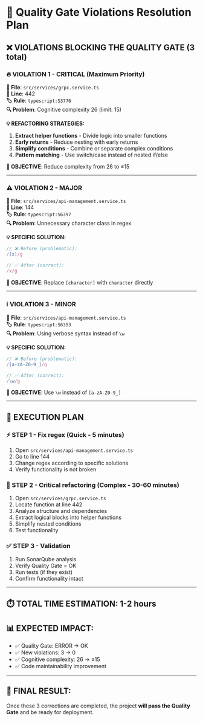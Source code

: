 # 🎯 Quality Gate Violations Resolution Plan

## ❌ VIOLATIONS BLOCKING THE QUALITY GATE (3 total)

### 🔥 VIOLATION 1 - CRITICAL (Maximum Priority)
**📁 File**: `src/services/grpc.service.ts`  
**📍 Line**: 442  
**🏷️ Rule**: `typescript:S3776`  
**🔍 Problem**: Cognitive complexity 26 (limit: 15)  

**💡 REFACTORING STRATEGIES:**
1. **Extract helper functions** - Divide logic into smaller functions
2. **Early returns** - Reduce nesting with early returns
3. **Simplify conditions** - Combine or separate complex conditions
4. **Pattern matching** - Use switch/case instead of nested if/else

**🎯 OBJECTIVE**: Reduce complexity from 26 to ≤15

---

### ⚠️ VIOLATION 2 - MAJOR
**📁 File**: `src/services/api-management.service.ts`  
**📍 Line**: 144  
**🏷️ Rule**: `typescript:S6397`  
**🔍 Problem**: Unnecessary character class in regex  

**💡 SPECIFIC SOLUTION:**
```typescript
// ❌ Before (problematic):
/[x]/g

// ✅ After (correct):
/x/g
```

**🎯 OBJECTIVE**: Replace `[character]` with `character` directly

---

### ℹ️ VIOLATION 3 - MINOR
**📁 File**: `src/services/api-management.service.ts`  
**🏷️ Rule**: `typescript:S6353`  
**🔍 Problem**: Using verbose syntax instead of `\w`  

**💡 SPECIFIC SOLUTION:**
```typescript
// ❌ Before (problematic):
/[a-zA-Z0-9_]/g

// ✅ After (correct):
/\w/g
```

**🎯 OBJECTIVE**: Use `\w` instead of `[a-zA-Z0-9_]`

---

## 🚀 EXECUTION PLAN

### ⚡ STEP 1 - Fix regex (Quick - 5 minutes)
1. Open `src/services/api-management.service.ts`
2. Go to line 144
3. Change regex according to specific solutions
4. Verify functionality is not broken

### 🔧 STEP 2 - Critical refactoring (Complex - 30-60 minutes)  
1. Open `src/services/grpc.service.ts`
2. Locate function at line 442
3. Analyze structure and dependencies
4. Extract logical blocks into helper functions
5. Simplify nested conditions
6. Test functionality

### ✅ STEP 3 - Validation
1. Run SonarQube analysis
2. Verify Quality Gate = OK
3. Run tests (if they exist)
4. Confirm functionality intact

---

## ⏱️ TOTAL TIME ESTIMATION: 1-2 hours

## 📊 EXPECTED IMPACT:
- ✅ Quality Gate: ERROR → OK
- ✅ New violations: 3 → 0
- ✅ Cognitive complexity: 26 → ≤15
- ✅ Code maintainability improvement

---

## 🎯 FINAL RESULT:
Once these 3 corrections are completed, the project **will pass the Quality Gate** and be ready for deployment.